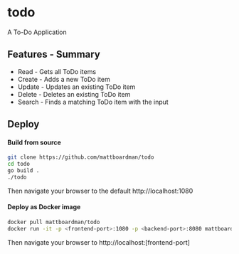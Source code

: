 # todo
A To-Do Application

## Features - Summary
* Read - Gets all ToDo items
* Create - Adds a new ToDo item
* Update - Updates an existing ToDo item
* Delete - Deletes an existing ToDo item
* Search - Finds a matching ToDo item with the input 
  
## Deploy
#### Build from source

````bash
git clone https://github.com/mattboardman/todo
cd todo
go build .
./todo
````
Then navigate your browser to the default http://localhost:1080

#### Deploy as Docker image

````bash
docker pull mattboardman/todo
docker run -it -p <frontend-port>:1080 -p <backend-port>:8080 mattboardman/todo
````
Then navigate your browser to http://localhost:[frontend-port]


